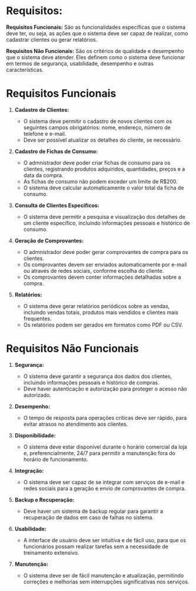 # Requisitos:

**Requisitos Funcionais:** São as funcionalidades específicas que o sistema deve ter, ou seja, as ações que o sistema deve ser capaz de realizar, como cadastrar clientes ou gerar relatórios.

**Requisitos Não Funcionais:** São os critérios de qualidade e desempenho que o sistema deve atender. Eles definem como o sistema deve funcionar em termos de segurança, usabilidade, desempenho e outras características.

<!------------------------------------------------------------------------------------------------------------------------->

# Requisitos Funcionais

1. **Cadastro de Clientes:**
   - O sistema deve permitir o cadastro de novos clientes com os seguintes campos obrigatórios: nome, endereço, número de telefone e e-mail.
   - Deve ser possível atualizar os detalhes do cliente, se necessário.

2. **Cadastro de Fichas de Consumo:**
   - O admnistrador deve poder criar fichas de consumo para os clientes, registrando produtos adquiridos, quantidades, preços e a data da compra.
   - As fichas de consumo não podem exceder um limite de R$200.
   - O sistema deve calcular automaticamente o valor total da ficha de consumo.

3. **Consulta de Clientes Específicos:**
   - O sistema deve permitir a pesquisa e visualização dos detalhes de um cliente específico, incluindo informações pessoais e histórico de consumo.

4. **Geração de Comprovantes:**
   - O admnistrador deve poder gerar comprovantes de compra para os clientes.
   - Os comprovantes devem ser enviados automaticamente por e-mail ou através de redes sociais, conforme escolha do cliente.
   - Os comprovantes devem conter informações detalhadas sobre a compra.

5. **Relatórios:**
   - O sistema deve gerar relatórios periódicos sobre as vendas, incluindo vendas totais, produtos mais vendidos e clientes mais frequentes.
   - Os relatórios podem ser gerados em formatos como PDF ou CSV.

<!------------------------------------------------------------------------------------------------------------------------->

# Requisitos Não Funcionais

1. **Segurança:**
   - O sistema deve garantir a segurança dos dados dos clientes, incluindo informações pessoais e histórico de compras.
   - Deve haver autenticação e autorização para proteger o acesso não autorizado.

2. **Desempenho:**
   - O tempo de resposta para operações críticas deve ser rápido, para evitar atrasos no atendimento aos clientes.

3. **Disponibilidade:**
   - O sistema deve estar disponível durante o horário comercial da loja e, preferencialmente, 24/7 para permitir a manutenção fora do horário de funcionamento.

4. **Integração:**
   - O sistema deve ser capaz de se integrar com serviços de e-mail e redes sociais para a geração e envio de comprovantes de compra.

5. **Backup e Recuperação:**
   - Deve haver um sistema de backup regular para garantir a recuperação de dados em caso de falhas no sistema.

6. **Usabilidade:**
   - A interface de usuário deve ser intuitiva e de fácil uso, para que os funcionários possam realizar tarefas sem a necessidade de treinamento extensivo.

7. **Manutenção:**
   - O sistema deve ser de fácil manutenção e atualização, permitindo correções e melhorias sem interrupções significativas nos serviços.
